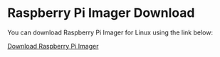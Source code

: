 # Raspberry Pi Imager Download

You can download Raspberry Pi Imager for Linux using the link below:

[Download Raspberry Pi Imager](https://github.com/dileep-kumar-koppula/Apps.Linux.Bootable-Softwares.Rasberry-PI-Imager/releases/download/v1/Rasberry-PI-Imager.deb)
